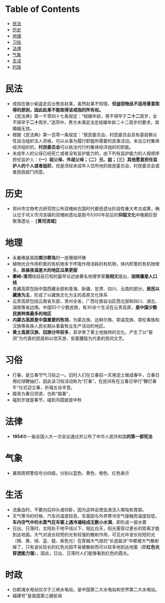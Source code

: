 # Table of Contents

* [民法](#民法)
* [历史](#历史)
* [地理](#地理)
* [习俗](#习俗)
* [法律](#法律)
* [气象](#气象)
* [生活](#生活)
* [时政](#时政)



# 民法




+ 戒指在被小偷盗走后出售给赵某，虽然赵某不知情，**但盗窃物品不适用善意取得的原则，因此赵某不能取得该戒指的所有权。**
+ 《民法典》第一千零四十七条规定：“结婚年龄，男不得早于**二十二**周岁，女不得早于**二十**周岁。”选项中，男方未满足法定结婚年龄二十二周岁的要求，其婚姻无效。
+ 根据《民法典》第一百零一条规定：“居民委员会、村民委员会具有基层群众性自治组织法人资格，可以从事为履行职能所需要的民事活动。未设立村集体经济组织的，**村民委员会**可以依法代行村集体经济组织的职能。
+ 未成年人的父母已经死亡或者没有监护能力的，由下列有监护能力的人按顺序担任监护人：**（一）祖父母、外祖父母；（二）兄、姐；（三）其他愿意担任监护人的个人或者组织**，但是须经未成年人住所地的居民委员会、村民委员会或者民政部门同意。

# 历史

+ 郑州市文物考古研究院公布双槐树古国时代都邑遗址阶段性重大考古成果，确认位于巩义市河洛镇的双槐树遗址是距今5300年前后的**仰韶文化**中晚期巨型聚落遗址 -【**黄河流域**】



# 地理

+ 永暑礁是我国**南沙群岛**的一座珊瑚环礁
+ 植物光合作用积累的有机物多于呼吸作用消耗的有机物，体内积累的有机物增多。**故昼夜温差大的地区瓜果更甜**
+ **秦岭-淮河**线目前已知的最早论述由著名地理学家**张相文**提出，**胡焕庸是人口线**
+ 青藏高原包括中国西藏全部和青海、新疆、甘肃、四川、云南的部分，**居民以藏族为主**，形成了以藏族文化为主的高原文化体系
+ 云贵高原包括云南省东部，贵州全省，广西壮族自治区西北部和四川、湖北、湖南等省边境。中国55个少数民族，有30余个生活在云贵高原，**是中国少数民族种类最多的地区**
+ **内蒙古高原是中国重要的牧场**，为蒙古族、达斡尔族、鄂温克族、鄂伦春族和汉族等各族人民长期从事畜牧业生产活动的地区。
+ **黄土高原汉族、回族分布较多**，其孕育了黄土地独特的文化，产生了以“窑洞”为代表的民居和以信天游、安塞腰鼓为代表的民间文艺。



# 习俗

+ 打春，是立春节气习俗之一。旧时人们在立春前一天用泥土做成春牛，立春日用红绿鞭抽打，因此该习俗活动称为“打春”。在民间有在立春日举行“鞭打春牛”仪式迎立春，祈福五谷丰登。
+ 踏青为春日郊游，也称“踏春”，
+ 碰到岁就是春节，碰到月圆就是中秋

# 法律

+ **1954**年一届全国人大一次会议通过并公布了中华人民共和国**的第一部宪法**

# 气象
+ 暴雨雨预警信号分四级，分别以蓝色、黄色、橙色、红色表示


# 生活

+ 流鼻血时，不要向后仰头或仰卧，因为这样会使血液流入喉咙和胃部。
+ 天气寒冷的时候，汽车内温度较高，车窗因与外界寒冷空气接触而温度较低，**车内空气中的水蒸气在车窗上遇冷凝结成无数小水滴**，即形成一层水雾
+ 日出、日落时，太阳处于地平线以下，相比白天，阳光需穿过更长的距离才能到达地面。大气对波长较短的光有较强的散射作用，可见光中波长较短的光（橙、黄、绿、蓝、靛、紫色光）在穿越大气层的“长途跋涉”中都被大气散射掉了，只有波长较长的红色光因不易被散射而可以较多地到达地面（即**红色光穿透能力强**）。因此，日出、日落时人们能够看到红色的霞光。



# 时政

+ 白鹤滩水电站仅次于三峡水电站，是中国第二大水电站和世界第二大水电站。
+ 福建号”是我国第三艘航母
